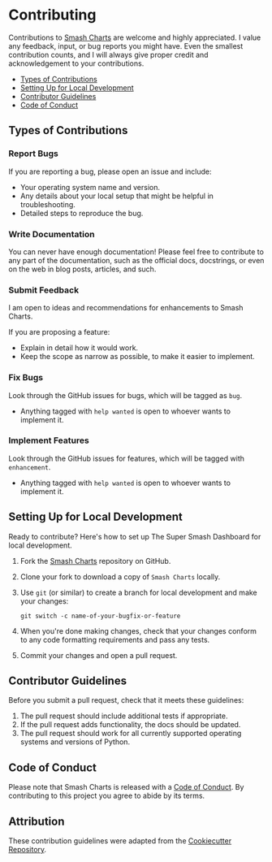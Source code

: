 # Contributing

Contributions to [Smash Charts](https://github.com/j99thoms/smash-charts) are welcome and highly appreciated. I value any feedback, input, or bug reports you might have. Even the smallest contribution counts, and I will always give proper credit and acknowledgement to your contributions.

- [Types of Contributions](#types-of-contributions)
- [Setting Up for Local Development](#setting-up-for-local-development)
- [Contributor Guidelines](#contributor-guidelines)
- [Code of Conduct](#code-of-conduct)

## Types of Contributions

### Report Bugs

If you are reporting a bug, please open an issue and include:

* Your operating system name and version.
* Any details about your local setup that might be helpful in troubleshooting.
* Detailed steps to reproduce the bug.

### Write Documentation

You can never have enough documentation! Please feel free to contribute to any
part of the documentation, such as the official docs, docstrings, or even
on the web in blog posts, articles, and such.

### Submit Feedback
I am open to ideas and recommendations for enhancements to Smash Charts.

If you are proposing a feature:

* Explain in detail how it would work.
* Keep the scope as narrow as possible, to make it easier to implement.

### Fix Bugs

Look through the GitHub issues for bugs, which will be tagged as `bug`. 

* Anything tagged with `help wanted` is open to whoever wants to implement it.

### Implement Features

Look through the GitHub issues for features, which will be tagged with `enhancement`.

* Anything tagged with `help wanted` is open to whoever wants to implement it.

## Setting Up for Local Development

Ready to contribute? Here's how to set up The Super Smash Dashboard for local development.

1. Fork the [Smash Charts](https://github.com/j99thoms/smash-charts) repository on GitHub.
2. Clone your fork to download a copy of `Smash Charts` locally.
3. Use `git` (or similar) to create a branch for local development and make your changes:

    ```console
    git switch -c name-of-your-bugfix-or-feature
    ```

4. When you're done making changes, check that your changes conform to any code formatting requirements and pass any tests.
5. Commit your changes and open a pull request.

## Contributor Guidelines

Before you submit a pull request, check that it meets these guidelines:

1. The pull request should include additional tests if appropriate.
2. If the pull request adds functionality, the docs should be updated.
3. The pull request should work for all currently supported operating systems and versions of Python.

## Code of Conduct

Please note that Smash Charts is released with a [Code of Conduct](CODE_OF_CONDUCT.md). 
By contributing to this project you agree to abide by its terms.

## Attribution

These contribution guidelines were adapted from the [Cookiecutter Repository](https://github.com/cookiecutter/cookiecutter/blob/main/CONTRIBUTING.md).
